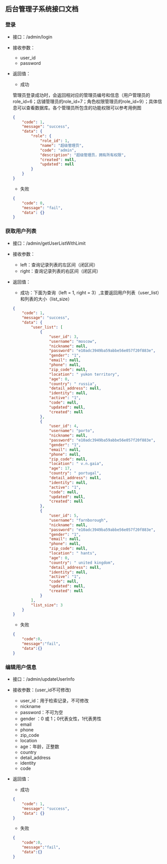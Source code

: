 ## 后台管理子系统接口文档

### 登录

- 接口：/admin/login

- 接收参数：

  - user_id
  - password

- 返回值：

  - 成功

  管理员登录成功时，会返回相对应的管理员编号和信息（用户管理员的role_id=6；店铺管理员的role_id=7；角色权限管理员的role_id=9）；具体信息可以查看数据库。各个管理员所包含的功能权限可以参考用例图

  ```json
  {
      "code": 1,
      "message": "success",
      "data": {
          "role": {
              "role_id": 1,
              "name": "超级管理员",
              "code": "admin",
              "description": "超级管理员，拥有所有权限",
              "created": null,
              "updated": null
          }
      }
  }
  ```

  - 失败

  ```json
  {
      "code": 0,
      "message": "fail",
      "data": {}
  }
  ```




### 获取用户列表

- 接口：/admin/getUserListWithLimit

- 接收参数：

  - left：查询记录列表的左区间（闭区间）
  - right：查询记录列表的右区间（闭区间）

- 返回值：

  - 成功：下面为查询（left = 1, right = 3）,主要返回用户列表（user_list）和列表的大小（list_size）

  ```json
  {
      "code": 1,
      "message": "success",
      "data": {
          "user_list": [
              {
                  "user_id": 3,
                  "username": "moscow",
                  "nickname": null,
                  "password": "e10adc3949ba59abbe56e057f20f883e",
                  "gender": "1",
                  "email": null,
                  "phone": null,
                  "zip_code": null,
                  "location": " yukon territory",
                  "age": 0,
                  "country": " russia",
                  "detail_address": null,
                  "identity": null,
                  "active": "1",
                  "code": null,
                  "updated": null,
                  "created": null
              },
              {
                  "user_id": 4,
                  "username": "porto",
                  "nickname": null,
                  "password": "e10adc3949ba59abbe56e057f20f883e",
                  "gender": "1",
                  "email": null,
                  "phone": null,
                  "zip_code": null,
                  "location": " v.n.gaia",
                  "age": 17,
                  "country": " portugal",
                  "detail_address": null,
                  "identity": null,
                  "active": "1",
                  "code": null,
                  "updated": null,
                  "created": null
              },
              {
                  "user_id": 5,
                  "username": "farnborough",
                  "nickname": null,
                  "password": "e10adc3949ba59abbe56e057f20f883e",
                  "gender": "1",
                  "email": null,
                  "phone": null,
                  "zip_code": null,
                  "location": " hants",
                  "age": 0,
                  "country": " united kingdom",
                  "detail_address": null,
                  "identity": null,
                  "active": "1",
                  "code": null,
                  "updated": null,
                  "created": null
              }
          ],
          "list_size": 3
      }
  }
  ```

  - 失败

  ```json
  {
      "code":0,
      "message":"fail",
      "data":{}
  }
  ```



### 编辑用户信息

- 接口：/admin/updateUserInfo

- 接收参数：(user_id不可修改)

  - user_id：用于检索记录，不可修改
  - nickname
  - password：不可为空
  - gender ：0 或 1；0代表女性，1代表男性
  - email
  - phone
  - zip_code
  - location
  - age：年龄，正整数
  - country
  - detail_address
  - identity
  - code

- 返回值：

  - 成功

  ```json
  {
      "code": 1,
      "message": "success",
      "data": {}
  }
  ```

  - 失败

  ```json
  {
      "code":0,
      "message":"fail",
      "data":{}
  }
  ```

